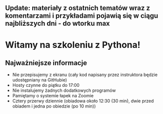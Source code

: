 ## Update: materiały z ostatnich tematów wraz z komentarzami i przykładami pojawią się w ciągu najbliższych dni - do wtorku max

# Witamy na szkoleniu z Pythona!

## Najważniejsze informacje

* Nie przepisujemy z ekranu (cały kod napisany przez instruktora będzie udostępniany na GitHubie)
* Hosty czynne do piątku do 17:00
* Nie instalujemy żadnych dodatkowych programów
* Pamiętamy o systemie łapek na Zoomie
* Cztery przerwy dziennie (obiadowa około 12:30 (30 min), dwie przed obiadem i jedna po obiedzie (po 10 min))
 
